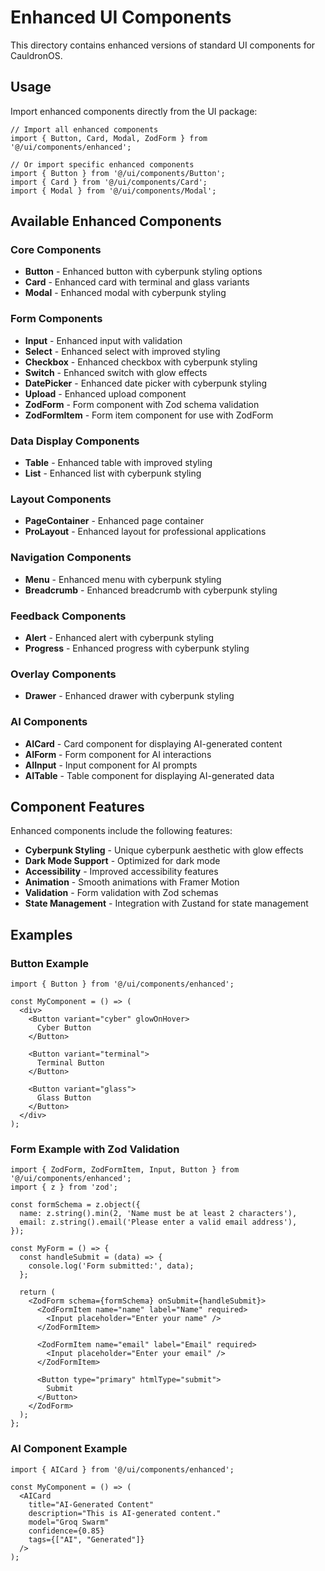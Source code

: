 # Enhanced UI Components

This directory contains enhanced versions of standard UI components for CauldronOS.

## Usage

Import enhanced components directly from the UI package:

```tsx
// Import all enhanced components
import { Button, Card, Modal, ZodForm } from '@/ui/components/enhanced';

// Or import specific enhanced components
import { Button } from '@/ui/components/Button';
import { Card } from '@/ui/components/Card';
import { Modal } from '@/ui/components/Modal';
```

## Available Enhanced Components

### Core Components

- **Button** - Enhanced button with cyberpunk styling options
- **Card** - Enhanced card with terminal and glass variants
- **Modal** - Enhanced modal with cyberpunk styling

### Form Components

- **Input** - Enhanced input with validation
- **Select** - Enhanced select with improved styling
- **Checkbox** - Enhanced checkbox with cyberpunk styling
- **Switch** - Enhanced switch with glow effects
- **DatePicker** - Enhanced date picker with cyberpunk styling
- **Upload** - Enhanced upload component
- **ZodForm** - Form component with Zod schema validation
- **ZodFormItem** - Form item component for use with ZodForm

### Data Display Components

- **Table** - Enhanced table with improved styling
- **List** - Enhanced list with cyberpunk styling

### Layout Components

- **PageContainer** - Enhanced page container
- **ProLayout** - Enhanced layout for professional applications

### Navigation Components

- **Menu** - Enhanced menu with cyberpunk styling
- **Breadcrumb** - Enhanced breadcrumb with cyberpunk styling

### Feedback Components

- **Alert** - Enhanced alert with cyberpunk styling
- **Progress** - Enhanced progress with cyberpunk styling

### Overlay Components

- **Drawer** - Enhanced drawer with cyberpunk styling

### AI Components

- **AICard** - Card component for displaying AI-generated content
- **AIForm** - Form component for AI interactions
- **AIInput** - Input component for AI prompts
- **AITable** - Table component for displaying AI-generated data

## Component Features

Enhanced components include the following features:

- **Cyberpunk Styling** - Unique cyberpunk aesthetic with glow effects
- **Dark Mode Support** - Optimized for dark mode
- **Accessibility** - Improved accessibility features
- **Animation** - Smooth animations with Framer Motion
- **Validation** - Form validation with Zod schemas
- **State Management** - Integration with Zustand for state management

## Examples

### Button Example

```tsx
import { Button } from '@/ui/components/enhanced';

const MyComponent = () => (
  <div>
    <Button variant="cyber" glowOnHover>
      Cyber Button
    </Button>
    
    <Button variant="terminal">
      Terminal Button
    </Button>
    
    <Button variant="glass">
      Glass Button
    </Button>
  </div>
);
```

### Form Example with Zod Validation

```tsx
import { ZodForm, ZodFormItem, Input, Button } from '@/ui/components/enhanced';
import { z } from 'zod';

const formSchema = z.object({
  name: z.string().min(2, 'Name must be at least 2 characters'),
  email: z.string().email('Please enter a valid email address'),
});

const MyForm = () => {
  const handleSubmit = (data) => {
    console.log('Form submitted:', data);
  };

  return (
    <ZodForm schema={formSchema} onSubmit={handleSubmit}>
      <ZodFormItem name="name" label="Name" required>
        <Input placeholder="Enter your name" />
      </ZodFormItem>
      
      <ZodFormItem name="email" label="Email" required>
        <Input placeholder="Enter your email" />
      </ZodFormItem>
      
      <Button type="primary" htmlType="submit">
        Submit
      </Button>
    </ZodForm>
  );
};
```

### AI Component Example

```tsx
import { AICard } from '@/ui/components/enhanced';

const MyComponent = () => (
  <AICard
    title="AI-Generated Content"
    description="This is AI-generated content."
    model="Groq Swarm"
    confidence={0.85}
    tags={["AI", "Generated"]}
  />
);
```